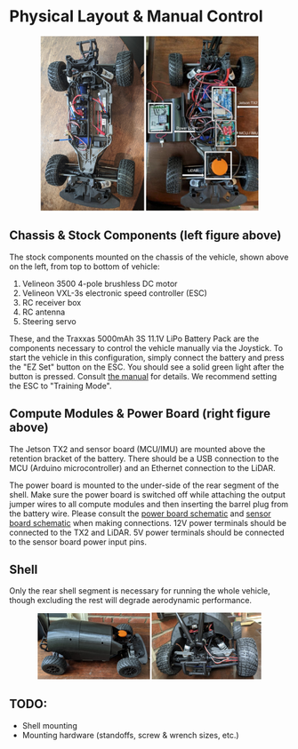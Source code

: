 # Physical Layout & Manual Control

<p align="center">
  <img src="figures/chassis.jpg" width="37%" style="transform:rotate(180deg);">
  <img src="figures/compute-modules.png" width="40%">
</p>

## Chassis & Stock Components (left figure above)

The stock components mounted on the chassis of the vehicle, shown above on the left, from top to bottom of vehicle:
1. Velineon 3500 4-pole brushless DC motor
2. Velineon VXL-3s electronic speed controller (ESC)
3. RC receiver box
4. RC antenna
5. Steering servo

These, and the Traxxas 5000mAh 3S 11.1V LiPo Battery Pack are the components necessary to control the vehicle manually via the Joystick. To start the vehicle in this configuration, simply connect the battery and press the "EZ Set" button on the ESC. You should see a solid green light after the button is pressed. Consult [the manual](traxxas-ford-fiesta-st-rally-manual.pdf) for details. We recommend setting the ESC to "Training Mode".

## Compute Modules & Power Board (right figure above)

The Jetson TX2 and sensor board (MCU/IMU) are mounted above the retention bracket of the battery. There should be a USB connection to the MCU (Arduino microcontroller) and an Ethernet connection to the LiDAR.

The power board is mounted to the under-side of the rear segment of the shell.
Make sure the power board is switched off while attaching the output jumper wires to all compute modules and then inserting the barrel plug from the battery wire. Please consult the [power board schematic](power.md) and [sensor board schematic](sensor-board.md) when making connections. 12V power terminals should be connected to the TX2 and LiDAR. 5V power terminals should be connected to the sensor board power input pins.

## Shell

Only the rear shell segment is necessary for running the whole vehicle, though excluding the rest will degrade aerodynamic performance.

<p align="center">
  <img src="figures/shell-side.jpg" width="40%">
  <img src="figures/shell-rear.jpg" width="39%">
</p>

## TODO:
- Shell mounting
- Mounting hardware (standoffs, screw & wrench sizes, etc.)
